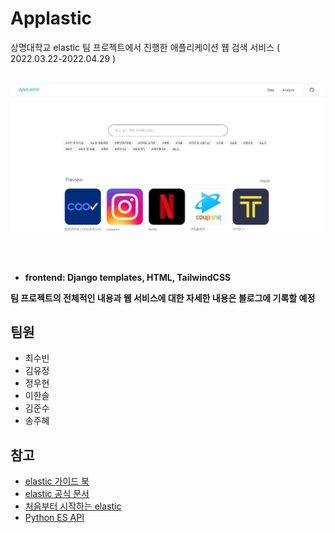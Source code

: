 # Applastic 
상명대학교 elastic 팀 프로젝트에서 진행한 애플리케이션 웹 검색 서비스 ( 2022.03.22-2022.04.29 ) 
<br><br>
<p align="center">
<img src="https://github.com/ssbinn/applastic-django/blob/main/img/home.JPG" style="max-width: 100%;">
</p>
<br><br>

- **frontend: Django templates, HTML, TailwindCSS**

**팀 프로젝트의 전체적인 내용과 웹 서비스에 대한 자세한 내용은 블로그에 기록할 예정**

## 팀원
- 최수빈
- 김유정
- 정우현
- 이한솔
- 김준수
- 송주혜

## 참고
- [elastic 가이드 북](https://esbook.kimjmin.net/)
- [elastic 공식 문서](https://www.elastic.co/guide/index.html)
- [처음부터 시작하는 elastic](https://www.youtube.com/watch?v=Ks0P49B4OsA&list=PLhFRZgJc2afp0gaUnQf68kJHPXLG16YCf)
- [Python ES API](https://elasticsearch-py.readthedocs.io/en/v8.1.1/)
